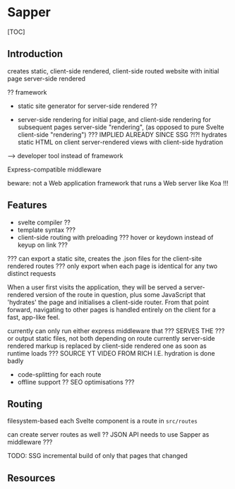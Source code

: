 # Sapper

[TOC]


<!-- ToDo: finish -->

## Introduction

creates static, client-side rendered, client-side routed website with initial page server-side rendered

?? framework
<!-- todo: update "framework" to correct term in 8. Website architecture -->

- static site generator for server-side rendered ??

- server-side rendering for initial page, and client-side rendering for subsequent pages
server-side "rendering", (as opposed to pure Svelte client-side "rendering") ??? IMPLIED ALREADY SINCE SSG ?!?!
hydrates static HTML on client
server-rendered views with client-side hydration 

--> developer tool instead of framework


Express-compatible middleware

beware: not a Web application framework that runs a Web server like Koa !!!

## Features

- svelte compiler ??
- template syntax ???
- client-side routing with preloading ??? hover or keydown instead of keyup on link ???

??? can export a static site, creates the .json files for the client-site rendered routes
??? only export when each page is identical for any two distinct requests

 When a user first visits the application, they will be served a server-rendered version of the route in question, plus some JavaScript that 'hydrates' the page and initialises a client-side router. From that point forward, navigating to other pages is handled entirely on the client for a fast, app-like feel.

 currently can only run either express middleware that ??? SERVES THE ??? or output static files, not both depending on route
 currently server-side rendered markup is replaced by client-side rendered one as soon as runtime loads ??? SOURCE YT VIDEO FROM RICH
    I.E. hydration is done badly

- code-splitting for each route
- offline support ??
SEO optimisations ???

## Routing

filesystem-based
each Svelte component is a route
in `src/routes`

can create server routes as well ??
JSON API
needs to use Sapper as middleware ???


TODO: SSG incremental build of only that pages that changed

## Resources
